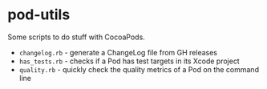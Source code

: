# pod-utils

Some scripts to do stuff with CocoaPods.

- `changelog.rb` - generate a ChangeLog file from GH releases
- `has_tests.rb` - checks if a Pod has test targets in its Xcode project
- `quality.rb` - quickly check the quality metrics of a Pod on the command line
